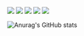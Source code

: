 <img src="https://img.shields.io/badge/Python-3776AB?style=plastic&logo=Python&logoColor=white"> <img src="https://img.shields.io/badge/JupyterNotebook-F37626?style=plastic&logo=JupyterNotebook&logoColor=white"> <img src="https://img.shields.io/badge/JupyterNotebook-43B02A?style=plastic&logo=Selenium&logoColor=white"> <img src="https://img.shields.io/badge/R-276DC3?style=plastic&logo=R&logoColor=white">  <img src="https://img.shields.io/badge/RStudio-75AADB?style=plastic&logo=RStudio&logoColor=white">

![Anurag's GitHub stats](https://github-readme-stats.vercel.app/api?username=Mongmwa&show_icons=true&theme=radical)

